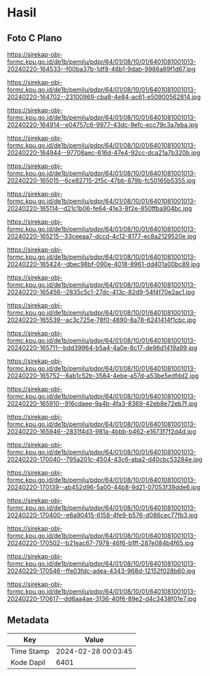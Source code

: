 # Hasil

## Foto C Plano

https://sirekap-obj-formc.kpu.go.id/de1b/pemilu/pdpr/64/01/08/10/01/6401081001013-20240220-164533--f00ba37b-1df8-46b1-9dab-9986a89f1d67.jpg

https://sirekap-obj-formc.kpu.go.id/de1b/pemilu/pdpr/64/01/08/10/01/6401081001013-20240220-164702--23100969-cba8-4e84-ac61-e50900562814.jpg

https://sirekap-obj-formc.kpu.go.id/de1b/pemilu/pdpr/64/01/08/10/01/6401081001013-20240220-164914--e04757c6-9977-43dc-9efc-ecc79c3a7eba.jpg

https://sirekap-obj-formc.kpu.go.id/de1b/pemilu/pdpr/64/01/08/10/01/6401081001013-20240220-164944--97708aec-616d-47e4-92cc-dca21a7b320b.jpg

https://sirekap-obj-formc.kpu.go.id/de1b/pemilu/pdpr/64/01/08/10/01/6401081001013-20240220-165015--6ce82715-2f5c-47bb-879b-fc50165b5355.jpg

https://sirekap-obj-formc.kpu.go.id/de1b/pemilu/pdpr/64/01/08/10/01/6401081001013-20240220-165114--d21c1b06-fe64-41e3-8f2e-850ffba904bc.jpg

https://sirekap-obj-formc.kpu.go.id/de1b/pemilu/pdpr/64/01/08/10/01/6401081001013-20240220-165215--33ceeaa7-dccd-4c12-8177-ec8a2129520e.jpg

https://sirekap-obj-formc.kpu.go.id/de1b/pemilu/pdpr/64/01/08/10/01/6401081001013-20240220-165424--dbec98bf-090e-4018-8961-dd401a00bc89.jpg

https://sirekap-obj-formc.kpu.go.id/de1b/pemilu/pdpr/64/01/08/10/01/6401081001013-20240220-165456--2835c5c1-27dc-413c-82d9-54f4f70e2ac1.jpg

https://sirekap-obj-formc.kpu.go.id/de1b/pemilu/pdpr/64/01/08/10/01/6401081001013-20240220-165539--ac3c725e-78f0-4890-8a78-6241414f1cbc.jpg

https://sirekap-obj-formc.kpu.go.id/de1b/pemilu/pdpr/64/01/08/10/01/6401081001013-20240220-165711--bdd39964-b5a4-4a0e-8c17-de96d1419a99.jpg

https://sirekap-obj-formc.kpu.go.id/de1b/pemilu/pdpr/64/01/08/10/01/6401081001013-20240220-165752--8ab1c52b-3584-4ebe-a57d-a53be5edfdd2.jpg

https://sirekap-obj-formc.kpu.go.id/de1b/pemilu/pdpr/64/01/08/10/01/6401081001013-20240220-165910--916cdaee-9a4b-4fa3-8369-42eb8e72eb7f.jpg

https://sirekap-obj-formc.kpu.go.id/de1b/pemilu/pdpr/64/01/08/10/01/6401081001013-20240220-165946--2831f4d3-981a-4bbb-b462-e1673f7f2d4d.jpg

https://sirekap-obj-formc.kpu.go.id/de1b/pemilu/pdpr/64/01/08/10/01/6401081001013-20240220-170040--795a201c-4504-43c6-aba2-d40cbc53284e.jpg

https://sirekap-obj-formc.kpu.go.id/de1b/pemilu/pdpr/64/01/08/10/01/6401081001013-20240220-170139--ab452d96-5a00-44b8-9d21-07053f39dde6.jpg

https://sirekap-obj-formc.kpu.go.id/de1b/pemilu/pdpr/64/01/08/10/01/6401081001013-20240220-170400--e6a90415-6158-4fe9-b576-d086cec77fb3.jpg

https://sirekap-obj-formc.kpu.go.id/de1b/pemilu/pdpr/64/01/08/10/01/6401081001013-20240220-170502--b21eac67-7978-46f6-b1ff-287e084b4f65.jpg

https://sirekap-obj-formc.kpu.go.id/de1b/pemilu/pdpr/64/01/08/10/01/6401081001013-20240220-170546--ffe03fdc-adea-4343-968d-12152f028b60.jpg

https://sirekap-obj-formc.kpu.go.id/de1b/pemilu/pdpr/64/01/08/10/01/6401081001013-20240220-170617--dd6aa4ae-3136-40f6-89e2-d4c3438f01e7.jpg


## Metadata

| Key        | Value               |
| ---------- | ------------------- |
| Time Stamp | 2024-02-28 00:03:45 |
| Kode Dapil | 6401                |



